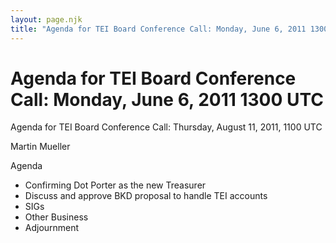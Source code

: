 ```yaml
---
layout: page.njk
title: "Agenda for TEI Board Conference Call: Monday, June 6, 2011 1300 UTC"
---
```

# Agenda for TEI Board Conference Call: Monday, June 6, 2011 1300 UTC







Agenda for TEI Board Conference Call: Thursday, August 11, 2011, 1100 UTC

Martin Mueller



Agenda
 
 
 * Confirming Dot Porter as the new Treasurer
* Discuss and approve BKD proposal to handle TEI accounts
* SIGs
* Other Business
* Adjournment





